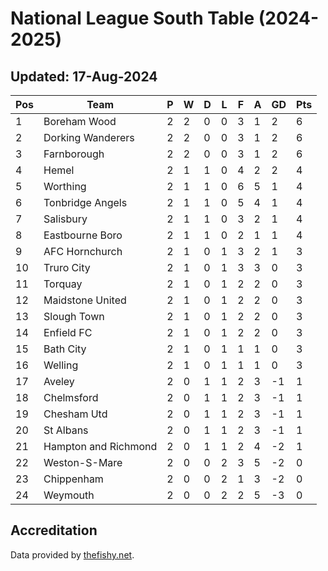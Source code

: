 # National League South Table (2024-2025)
## Updated: 17-Aug-2024

| Pos | Team | P | W | D | L | F | A | GD | Pts |
| --- | --- | --- | --- | --- | --- | --- | --- | --- | --- |
| 1 | Boreham Wood | 2 | 2 | 0 | 0 | 3 | 1 | 2 | 6 |
| 2 | Dorking Wanderers | 2 | 2 | 0 | 0 | 3 | 1 | 2 | 6 |
| 3 | Farnborough | 2 | 2 | 0 | 0 | 3 | 1 | 2 | 6 |
| 4 | Hemel | 2 | 1 | 1 | 0 | 4 | 2 | 2 | 4 |
| 5 | Worthing | 2 | 1 | 1 | 0 | 6 | 5 | 1 | 4 |
| 6 | Tonbridge Angels | 2 | 1 | 1 | 0 | 5 | 4 | 1 | 4 |
| 7 | Salisbury | 2 | 1 | 1 | 0 | 3 | 2 | 1 | 4 |
| 8 | Eastbourne Boro | 2 | 1 | 1 | 0 | 2 | 1 | 1 | 4 |
| 9 | AFC Hornchurch | 2 | 1 | 0 | 1 | 3 | 2 | 1 | 3 |
| 10 | Truro City | 2 | 1 | 0 | 1 | 3 | 3 | 0 | 3 |
| 11 | Torquay | 2 | 1 | 0 | 1 | 2 | 2 | 0 | 3 |
| 12 | Maidstone United | 2 | 1 | 0 | 1 | 2 | 2 | 0 | 3 |
| 13 | Slough Town | 2 | 1 | 0 | 1 | 2 | 2 | 0 | 3 |
| 14 | Enfield FC | 2 | 1 | 0 | 1 | 2 | 2 | 0 | 3 |
| 15 | Bath City | 2 | 1 | 0 | 1 | 1 | 1 | 0 | 3 |
| 16 | Welling | 2 | 1 | 0 | 1 | 1 | 1 | 0 | 3 |
| 17 | Aveley | 2 | 0 | 1 | 1 | 2 | 3 | -1 | 1 |
| 18 | Chelmsford | 2 | 0 | 1 | 1 | 2 | 3 | -1 | 1 |
| 19 | Chesham Utd | 2 | 0 | 1 | 1 | 2 | 3 | -1 | 1 |
| 20 | St Albans | 2 | 0 | 1 | 1 | 2 | 3 | -1 | 1 |
| 21 | Hampton and Richmond | 2 | 0 | 1 | 1 | 2 | 4 | -2 | 1 |
| 22 | Weston-S-Mare | 2 | 0 | 0 | 2 | 3 | 5 | -2 | 0 |
| 23 | Chippenham | 2 | 0 | 0 | 2 | 1 | 3 | -2 | 0 |
| 24 | Weymouth | 2 | 0 | 0 | 2 | 2 | 5 | -3 | 0 |

## Accreditation 

Data provided by [thefishy.net](https://www.thefishy.net/).